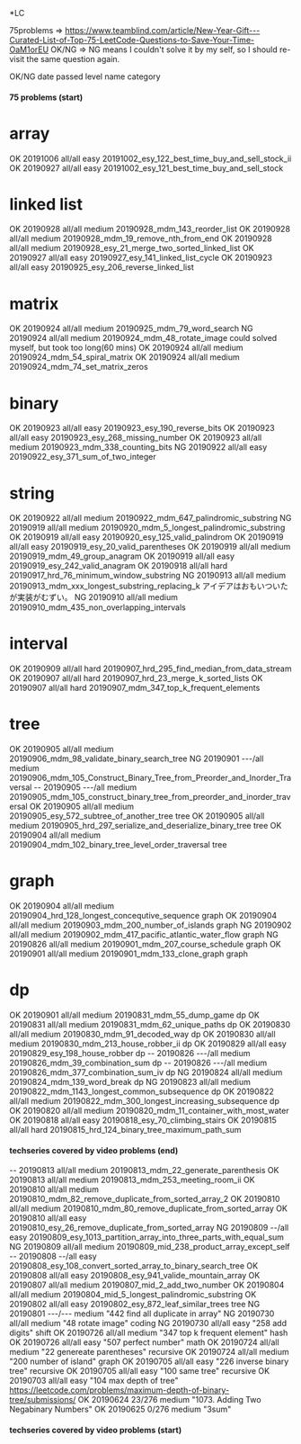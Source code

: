 *LC

75problems => https://www.teamblind.com/article/New-Year-Gift---Curated-List-of-Top-75-LeetCode-Questions-to-Save-Your-Time-OaM1orEU
OK/NG => NG means I couldn't solve it by my self, so I should re-visit the same question again.

OK/NG   date    passed  level   name    category

#### 75 problems (start)
# array
OK  20191006    all/all  easy   20191002_esy_122_best_time_buy_and_sell_stock_ii
OK  20190927    all/all  easy   20191002_esy_121_best_time_buy_and_sell_stock
# linked list
OK  20190928    all/all  medium 20190928_mdm_143_reorder_list
OK  20190928    all/all  medium 20190928_mdm_19_remove_nth_from_end
OK  20190928    all/all  medium 20190928_esy_21_merge_two_sorted_linked_list
OK  20190927    all/all  easy   20190927_esy_141_linked_list_cycle
OK  20190923    all/all  easy   20190925_esy_206_reverse_linked_list
# matrix
OK  20190924    all/all  medium 20190925_mdm_79_word_search
NG  20190924    all/all  medium 20190924_mdm_48_rotate_image  could solved myself, but took too long(60 mins)
OK  20190924    all/all  medium 20190924_mdm_54_spiral_matrix
OK  20190924    all/all  medium 20190924_mdm_74_set_matrix_zeros
# binary
OK  20190923    all/all  easy   20190923_esy_190_reverse_bits
OK  20190923    all/all  easy   20190923_esy_268_missing_number
OK  20190923    all/all  medium 20190923_mdm_338_counting_bits
NG  20190922    all/all  easy   20190922_esy_371_sum_of_two_integer
# string
OK  20190922    all/all  medium 20190922_mdm_647_palindromic_substring
NG  20190919    all/all  medium 20190920_mdm_5_longest_palindromic_substring
OK  20190919    all/all  easy   20190920_esy_125_valid_palindrom
OK  20190919    all/all  easy   20190919_esy_20_valid_parentheses
OK  20190919    all/all  medium 20190919_mdm_49_group_anagram
OK  20190919    all/all  easy   20190919_esy_242_valid_anagram
OK  20190918    all/all  hard   20190917_hrd_76_minimum_window_substring
NG  20190913    all/all  medium 20190913_mdm_xxx_longest_substring_replacing_k  アイデアはおもいついたが実装がむずい。
NG  20190910    all/all  medium 20190910_mdm_435_non_overlapping_intervals
# interval
OK  20190909    all/all  hard   20190907_hrd_295_find_median_from_data_stream
OK  20190907    all/all  hard   20190907_hrd_23_merge_k_sorted_lists
OK  20190907    all/all  hard   20190907_mdm_347_top_k_frequent_elements
# tree
OK  20190905    all/all  medium 20190906_mdm_98_validate_binary_search_tree
NG  20190901    ---/all  medium 20190906_mdm_105_Construct_Binary_Tree_from_Preorder_and_Inorder_Traversal
--  20190905    ---/all  medium 20190905_mdm_105_construct_binary_tree_from_preorder_and_inorder_traversal
OK  20190905    all/all  medium 20190905_esy_572_subtree_of_another_tree tree
OK  20190905    all/all  medium 20190905_hrd_297_serialize_and_deserialize_binary_tree tree
OK  20190904    all/all  medium 20190904_mdm_102_binary_tree_level_order_traversal tree
# graph
OK  20190904    all/all  medium 20190904_hrd_128_longest_concequtive_sequence  graph
OK  20190904    all/all  medium 20190903_mdm_200_number_of_islands graph
NG  20190902    all/all  medium 20190902_mdm_417_pacific_atlantic_water_flow    graph
NG  20190826    all/all  medium 20190901_mdm_207_course_schedule    graph
OK  20190901    all/all  medium 20190901_mdm_133_clone_graph   graph
# dp
OK  20190901    all/all  medium 20190831_mdm_55_dump_game   dp
OK  20190831    all/all  medium 20190831_mdm_62_unique_paths    dp
OK  20190830    all/all  medium 20190830_mdm_91_decoded_way dp
OK  20190830    all/all  medium 20190830_mdm_213_house_robber_ii    dp
OK  20190829    all/all  easy   20190829_esy_198_house_robber   dp
--  20190826    ---/all  medium 20190826_mdm_39_combination_sum dp
--  20190826    ---/all  medium 20190826_mdm_377_combination_sum_iv dp
NG  20190824    all/all  medium 20190824_mdm_139_word_break    dp
NG  20190823    all/all  medium 20190822_mdm_1143_longest_common_subsequence    dp
OK  20190822    all/all  medium 20190822_mdm_300_longest_increasing_subsequence dp
OK  20190820    all/all  medium 20190820_mdm_11_container_with_most_water
OK  20190818    all/all  easy   20190818_esy_70_climbing_stairs
OK  20190815    all/all  hard   20190815_hrd_124_binary_tree_maximum_path_sum
#### techseries covered by video problems (end)
--  20190813    all/all medium  20190813_mdm_22_generate_parenthesis
OK  20190813    all/all medium  20190813_mdm_253_meeting_room_ii
OK  20190810    all/all medium  20190810_mdm_82_remove_duplicate_from_sorted_array_2
OK  20190810    all/all medium  20190810_mdm_80_remove_duplicate_from_sorted_array
OK  20190810    all/all easy    20190810_esy_26_remove_duplicate_from_sorted_array
NG  20190809    --/all  easy    20190809_esy_1013_partition_array_into_three_parts_with_equal_sum
NG  20190809    all/all medium  20190809_mid_238_product_array_except_self
--  20190808    --/all  easy    20190808_esy_108_convert_sorted_array_to_binary_search_tree
OK  20190808    all/all easy    20190808_esy_941_valide_mountain_array
OK  20190807    all/all medium  20190807_mid_2_add_two_number
OK  20190804    all/all medium  20190804_mid_5_longest_palindromic_substring
OK  20190802    all/all easy  20190802_esy_872_leaf_similar_trees   tree
NG  20190801    ---/--- medium  "442 find all duplicate in array"
NG  20190730    all/all medium  "48 rotate image"    coding
NG  20190730    all/all easy  "258 add digits"    shift
OK  20190726    all/all medium  "347 top k frequent element"    hash
OK  20190726    all/all easy  "507 perfect number"    math
OK  20190724    all/all medium  "22 genereate parentheses"      recursive
OK  20190724    all/all medium  "200 number of island"          graph
OK  20190705    all/all easy    "226 inverse binary tree"       recursive
OK  20190705    all/all easy    "100 same tree"                 recursive
OK  20190703    all/all easy    "104 max depth of tree" https://leetcode.com/problems/maximum-depth-of-binary-tree/submissions/
OK  20190624    23/276  medium  "1073. Adding Two Negabinary Numbers"
OK  20190625    0/276  medium  "3sum"
#### techseries covered by video problems (start)
